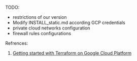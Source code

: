 

TODO:
- restrictions of our version
- Modify INSTALL_static.md according GCP credentials
- private cloud networks configuration 
- firewall rules configurations

Refrences:

1. [Getting started with Terraform on Google Cloud Platform](https://cloud.google.com/community/tutorials/getting-started-on-gcp-with-terraform)
